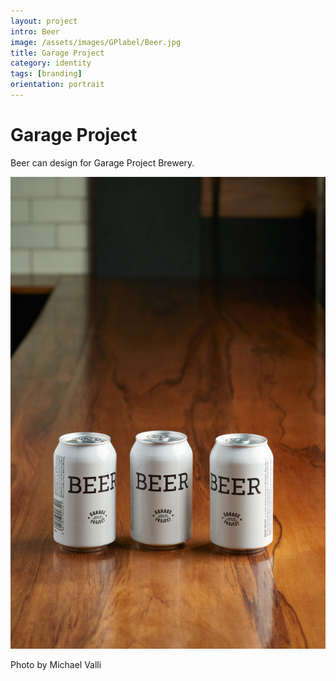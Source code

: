 ```yaml
---
layout: project
intro: Beer
image: /assets/images/GPlabel/Beer.jpg
title: Garage Project
category: identity
tags: [branding]
orientation: portrait
---
```


# Garage Project

Beer can design for Garage Project Brewery. 

![](/assets/images/GPlabel/Beer.jpg)

Photo by Michael Valli